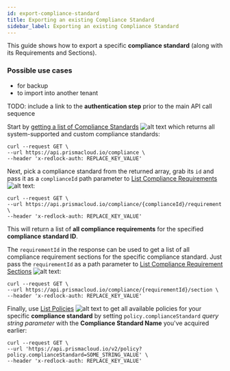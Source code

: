 ```yaml
---
id: export-compliance-standard
title: Exporting an existing Compliance Standard
sidebar_label: Exporting an existing Compliance Standard
---
```


This guide shows how to export a specific **compliance standard** (along with its Requirements and Sections).

### Possible use cases
 - for backup
 - to import into another tenant

TODO: include a link to the **authentication step** prior to the main API call sequence

Start by [getting a list of Compliance Standards](/cspm/api/get-all-standards/) ![alt text](/icons/api-icon-pan-dev.svg) which returns all system-supported and custom compliance standards:

```
curl --request GET \
--url https://api.prismacloud.io/compliance \
--header 'x-redlock-auth: REPLACE_KEY_VALUE'
```

Next, pick a compliance standard from the returned array, grab its `id` and pass it as a `complianceId` path parameter to [List Compliance Requirements](/cspm/api/get-requirements/) ![alt text](/icons/api-icon-pan-dev.svg):

```
curl --request GET \
--url https://api.prismacloud.io/compliance/{complianceId}/requirement \
--header 'x-redlock-auth: REPLACE_KEY_VALUE'
```

This will return a list of **all compliance requirements** for the specified **compliance standard ID**.

The `requirementId` in the response can be used to get a list of all compliance requirement sections for the specific compliance standard. Just pass the `requirementId` as a path parameter to [List Compliance Requirement Sections](/cspm/api/get-sections/) ![alt text](/icons/api-icon-pan-dev.svg):

```
curl --request GET \
--url https://api.prismacloud.io/compliance/{requirementId}/section \
--header 'x-redlock-auth: REPLACE_KEY_VALUE'
```

Finally, use [List Policies](/cspm/api/get-policies-v-2/) ![alt text](/icons/api-icon-pan-dev.svg) to get all available policies for your specific **compliance standard** by setting `policy.complianceStandard` *query string parameter* with the **Compliance Standard Name** you've acquired earlier:

```
curl --request GET \
--url 'https://api.prismacloud.io/v2/policy?policy.complianceStandard=SOME_STRING_VALUE' \
--header 'x-redlock-auth: REPLACE_KEY_VALUE'
```



